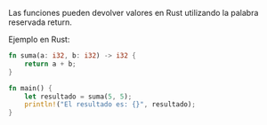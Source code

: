 Las funciones pueden devolver valores en Rust utilizando la palabra reservada return\.

Ejemplo en Rust:
```rust
fn suma(a: i32, b: i32) -> i32 {
    return a + b;
}

fn main() {
    let resultado = suma(5, 5);
    println!("El resultado es: {}", resultado);
}
```